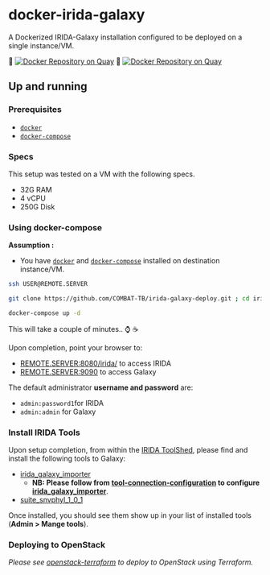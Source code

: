 # docker-irida-galaxy

 A Dockerized IRIDA-Galaxy installation configured to be deployed on a single instance/VM.

:whale: [![Docker Repository on Quay](https://quay.io/repository/combat-tb/irida/status "Docker Repository on Quay")](https://quay.io/repository/combat-tb/irida) :whale: [![Docker Repository on Quay](https://quay.io/repository/combat-tb/irida/status "Docker Repository on Quay")](https://quay.io/repository/combat-tb/irida)

## Up and running

### Prerequisites

- [`docker`](https://docs.docker.com/install/)
- [`docker-compose`](https://docs.docker.com/compose/)

### Specs

This setup was tested on a VM with the following specs.

- 32G RAM
- 4 vCPU
- 250G Disk

### Using docker-compose

**Assumption :**

- You have [`docker`](https://docs.docker.com/install/) and [`docker-compose`](https://docs.docker.com/compose/) installed on destination instance/VM.

```sh
ssh USER@REMOTE.SERVER
```

```sh
git clone https://github.com/COMBAT-TB/irida-galaxy-deploy.git ; cd irida-galaxy-deploy
```

```sh
docker-compose up -d
```

This will take a couple of minutes.. :watch: :coffee:

Upon completion, point your browser to:

- [REMOTE.SERVER:8080/irida/](http://REMOTE.SERVER:8080/irida/) to access IRIDA
- [REMOTE.SERVER:9090](http://REMOTE.SERVER:9090/) to access Galaxy

The default administrator **username and password** are:

- `admin:password1`for IRIDA
- `admin:admin` for Galaxy

### Install IRIDA Tools

Upon setup completion, from within the [IRIDA ToolShed][irida-toolshed], please find and install the following tools to Galaxy:

- [irida_galaxy_importer][irida-importer-irida-toolshed]
  - **NB: Please follow from [tool-connection-configuration] to configure [irida_galaxy_importer][irida-importer-irida-toolshed]**.
- [suite_snvphyl_1_0_1][suite_snvphyl_1_0_1]

Once installed, you should see them show up in your list of installed tools (**Admin > Mange tools**).

### Deploying to OpenStack

*Please see [openstack-terraform](openstack-terraform/) to deploy to OpenStack using Terraform.*

[irida-importer-irida-toolshed]: http://irida.corefacility.ca/galaxy-shed/view/irida/irida_galaxy_importer/d82238b091f2
[suite_snvphyl_1_0_1]: https://irida.corefacility.ca/galaxy-shed/view/nml/suite_snvphyl_1_0_1/4841b7148c44
[irida-toolshed]: https://irida.corefacility.ca/galaxy-shed
[tool-connection-configuration]: https://github.com/phac-nml/irida-galaxy-importer#22-tool-connection-configuration

